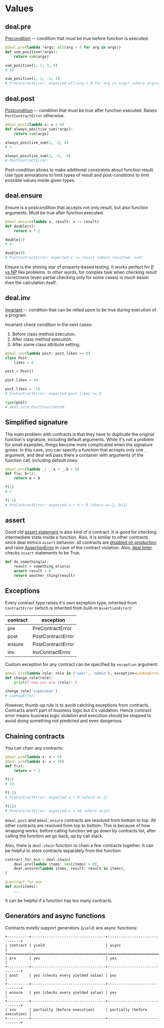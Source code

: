 # Values

## deal.pre

[Precondition](https://en.wikipedia.org/wiki/Precondition) -- condition that must be true before function is executed.

```python
@deal.pre(lambda *args: all(arg > 0 for arg in args))
def sum_positive(*args):
    return sum(args)

sum_positive(1, 2, 3, 4)
# 10

sum_positive(1, 2, -3, 4)
# PreContractError: expected all(arg > 0 for arg in args) (where args=(1, 2, -3, 4))
```

## deal.post

[Postcondition](https://en.wikipedia.org/wiki/Postcondition) -- condition that must be true after function executed. Raises `PostContractError` otherwise.

```python
@deal.post(lambda x: x > 0)
def always_positive_sum(*args):
    return sum(args)

always_positive_sum(2, -3, 4)
# 3

always_positive_sum(2, -3, -4)
# PostContractError:
```

Post-condition allows to make additional constraints about function result. Use type annotations to limit types of result and post-conditions to limit possible values inside given types.

## deal.ensure

Ensure is a postcondition that accepts not only result, but also function arguments. Must be true after function executed.

```python
@deal.ensure(lambda x, result: x != result)
def double(x):
    return x * 2

double(2)
# 4

double(0)
# PostContractError: expected x != result (where result=0, x=0)
```

Ensure is the shining star of property-based testing. It works perfect for [P vs NP](https://en.wikipedia.org/wiki/P_versus_NP_problem) like problems. In other words, for complex task when checking result correctness (even partial checking only for some cases) is much easier then the calculation itself.

## deal.inv

[Invariant](https://en.wikipedia.org/wiki/Invariant) -- condition that can be relied upon to be true during execution of a program.

Invariant check condition in the next cases:

1. Before class method execution.
1. After class method execution.
1. After some class attribute setting.

```python
@deal.inv(lambda post: post.likes >= 0)
class Post:
    likes = 0

post = Post()

post.likes = 10

post.likes = -10
# InvContractError: expected post.likes >= 0

type(post)
# deal.core.PostInvarianted
```

## Simplified signature

The main problem with contracts is that they have to duplicate the original function's signature, including default arguments. While it's not a problem for small examples, things become more complicated when the signature grows. In this case, you can specify a function that accepts only one `_` argument, and deal will pass there a container with arguments of the function call, including default ones:

```python
@deal.pre(lambda _: _.a + _.b > 0)
def f(a, b=1):
    return a + b

f(1)
# 2

f(-2)
# PreContractError: expected a + b > 0 (where a=-2, b=1)
```

## assert

Good old [assert statement](https://docs.python.org/3/reference/simple_stmts.html#the-assert-statement) is also kind of a contract. It is good for checking intermediate state inside a function. Also, it is similar to other contracts since deal mimics `assert` behavior: all contracts are [disabled on production](./runtime.md) and raise [AssertionError](https://docs.python.org/3/library/exceptions.html#AssertionError) in case of the contract violation. Also, [deal linter](linter.md) checks `assert` statements to be True.

```python
def do_something(a):
    result = something_else(a)
    assert result > 0
    return another_thing(result)
```

## Exceptions

Every contract type raises it's own exception type, inherited from `ContractError` (which is inherited from built-in `AssertionError`):

| contract | exception         |
| -------- | ----------------- |
| pre      | PreContractError  |
| post     | PostContractError |
| ensure   | PostContractError |
| inv      | InvContractError  |

Custom exception for any contract can be specified by `exception` argument:

```python
@deal.pre(lambda role: role in ('user', 'admin'), exception=LookupError)
def change_role(role):
    print(f'now you are {role}!')

change_role('superuser')
# LookupError:
```

However, thumb-up rule is to avoid catching exceptions from contracts. Contracts aren't part of business logic but it's validation. Hence contract error means business logic violation and execution should be stopped to avoid doing something not predicted and even dangerous.

## Chaining contracts

You can chain any contracts:

```python
@deal.pre(lambda x: x > 0)
@deal.pre(lambda x: x < 10)
def f(x):
    return x * 2

f(5)
# 10

f(-1)
# PreContractError: expected x > 0 (where x=-1)

f(12)
# PreContractError: expected x < 10 (where x=12)
```

`@deal.post` and `@deal.ensure` contracts are resolved from bottom to top. All other contracts are resolved from top to bottom. This is because of how wrapping works: before calling function we go down by contracts list, after calling the function we go back, up by call stack.

Also, there is `deal.chain` function to chain a few contracts together. It can be helpful to store contracts separately from the function:

```python
contract_for_min = deal.chain(
    deal.pre(lambda items: len(items) > 0),
    deal.ensure(lambda items, result: result in items),
)

@contract_for_min
def min(items):
    ...
```

It can be helpful if a function has too many contracts.

## Generators and async functions

Contracts mostly support generators (`yield`) ans async functions:

```{eval-rst}
+----------+----------------------------------+------------------------------+
| contract | yield                            | async                        |
+==========+==================================+==============================+
| pre      | yes                              | yes                          |
+----------+----------------------------------+------------------------------+
| post     | yes (checks every yielded value) | yes                          |
+----------+----------------------------------+------------------------------+
| ensure   | yes (checks every yielded value) | yes                          |
+----------+----------------------------------+------------------------------+
| inv      | partially (before execution)     | partially (before execution) |
+----------+----------------------------------+------------------------------+
```

